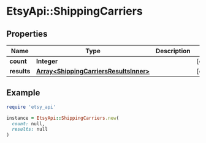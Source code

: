 # EtsyApi::ShippingCarriers

## Properties

| Name | Type | Description | Notes |
| ---- | ---- | ----------- | ----- |
| **count** | **Integer** |  | [optional] |
| **results** | [**Array&lt;ShippingCarriersResultsInner&gt;**](ShippingCarriersResultsInner.md) |  | [optional] |

## Example

```ruby
require 'etsy_api'

instance = EtsyApi::ShippingCarriers.new(
  count: null,
  results: null
)
```

